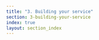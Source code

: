 ```yaml
---
title: "3. Building your service"
section: 3-building-your-service
index: true
layout: section_index
---
```

